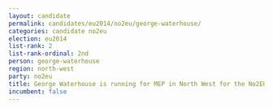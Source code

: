 ```yaml
---
layout: candidate
permalink: candidates/eu2014/no2eu/george-waterhouse/
categories: candidate no2eu
election: eu2014
list-rank: 2
list-rank-ordinal: 2nd
person: george-waterhouse
region: north-west
party: no2eu
title: George Waterhouse is running for MEP in North West for the No2EU party
incumbent: false
---
```

